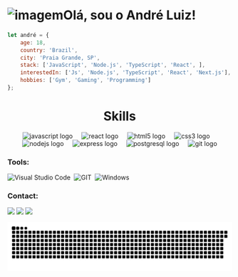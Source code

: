 
![imagem](https://user-images.githubusercontent.com/18350557/176309783-0785949b-9127-417c-8b55-ab5a4333674e.gif)Olá, sou o André Luiz!
===================================================================================================================================


```javascript
let andré = {
    age: 18,
    country: 'Brazil',
    city: 'Praia Grande, SP',
    stack: ['JavaScript', 'Node.js', 'TypeScript', 'React', ],
    interestedIn: ['Js', 'Node.js', 'TypeScript', 'React', 'Next.js'],
    hobbies: ['Gym', 'Gaming', 'Programming']
};
```


<h1 align="center">Skills</h1>
<div align="center">
  <img src="https://cdn.jsdelivr.net/gh/devicons/devicon/icons/javascript/javascript-original.svg" height="40" alt="javascript logo"  />
  <img width="12" />
  <img src="https://cdn.jsdelivr.net/gh/devicons/devicon/icons/react/react-original.svg" height="40" alt="react logo"  />
  <img width="12" />
  <img src="https://cdn.jsdelivr.net/gh/devicons/devicon/icons/html5/html5-original.svg" height="40" alt="html5 logo"  />
  <img width="12" />
  <img src="https://cdn.jsdelivr.net/gh/devicons/devicon/icons/css3/css3-original.svg" height="40" alt="css3 logo"  />
  <img width="12" />
  <img src="https://cdn.simpleicons.org/nodedotjs/339933" height="40" alt="nodejs logo"  />
  <img width="12" />
  <img src="https://skillicons.dev/icons?i=express" height="40" alt="express logo"  />
  <img width="12" />
  <img src="https://cdn.jsdelivr.net/gh/devicons/devicon/icons/postgresql/postgresql-original.svg" height="40" alt="postgresql logo"  />
  <img width="12" />
  <img src="https://cdn.jsdelivr.net/gh/devicons/devicon/icons/git/git-original.svg" height="40" alt="git logo"  />
  <p></p>
</div>

   
  </div>


  ### Tools:
![Visual Studio Code](https://img.shields.io/badge/Visual%20Studio%20Code-0078d7.svg?style=for-the-badge&logo=visual-studio-code&logoColor=white)&nbsp;
![GIT](https://img.shields.io/badge/Git-E34F26?style=for-the-badge&logo=git&logoColor=white)&nbsp;
![Windows](https://img.shields.io/badge/Windows-017AD7?style=for-the-badge&logo=windows&logoColor=white)&nbsp;
 
### Contact:
<div>
  <a href="https://www.instagram.com/dantas_z1/" target="_blank">
    <img src="https://img.shields.io/badge/-Instagram-%23E4405F?style=for-the-badge&logo=instagram&logoColor=white" target="_blank"></a>
    
  <a href="mailto:andreluiz.desenvolvedor@gmail.com">
    <img src="https://img.shields.io/badge/-Gmail-%23333?style=for-the-badge&logo=gmail&logoColor=white" target="_blank"></a>
      
  <a href="https://www.linkedin.com/in/andr%C3%A9-luiz-76b0a1234/" target="_blank"> 
    <img src="https://img.shields.io/badge/-LinkedIn-%230077B5?style=for-the-badge&logo=linkedin&logoColor=white" target="_blank"></a>
</div>




  ![Snake animation](https://github.com/uLemos/uLemos/blob/output/github-contribution-grid-snake.svg)





